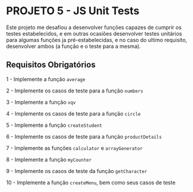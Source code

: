 # PROJETO 5 - JS Unit Tests

Este projeto me desafiou a desenvolver funções capazes de cumprir os testes estabelecidos, e em outras ocasiões desenvolver testes unitários para algumas funções ja pré-estabelecidas, e no caso do ultimo requisíto, desenvolver ambos (a função e o teste para a mesma).

## Requisitos Obrigatórios

1 - Implemente a função `average`

2 - Implemente os casos de teste para a função `numbers`

3 - Implemente a função `vqv`

4 - Implemente os casos de teste para a função `circle`

5 - Implemente a função `createStudent`

6 - Implemente os casos de teste para a função `productDetails`

7 - Implemente as funções `calculator` e `arrayGenerator`

8 - Implemente a função `myCounter`

9 - Implemente os casos de teste da função `getCharacter`

10 - Implemente a função `createMenu`, bem como seus casos de teste